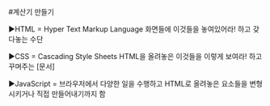 #계산기 만들기

▶HTML = Hyper Text Markup Language
 화면들에 이것들을 놓여있어라! 하고 갖다놓는 수단

▶CSS = Cascading Style Sheets
 HTML을 올려놓은 이것들을 이렇게 보여라! 하고 꾸며주는 [문서]

▶JavaScript = 브라우저에서 다양한 일을 수행하고 HTML로 올려놓은 요소들을 변형시키거나 직접 만들어내기까지 함
